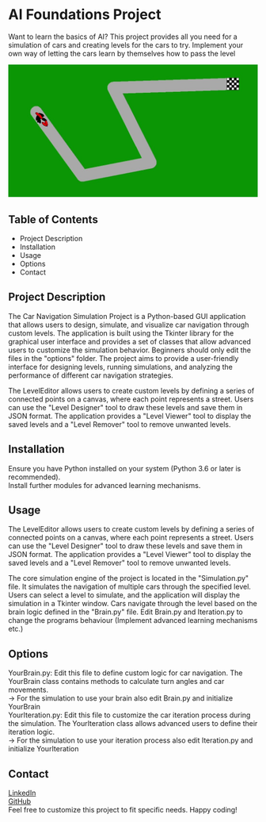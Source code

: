 # AI Foundations Project

Want to learn the basics of AI? This project provides all you need for a simulation of cars and creating levels for the cars to try. 
Implement your own way of letting the cars learn by themselves how to pass the level

![Screenshot](./res/Screenshot.jpg)

## Table of Contents

- Project Description
- Installation
- Usage
- Options
- Contact

## Project Description

The Car Navigation Simulation Project is a Python-based GUI application that allows users to design, simulate, and visualize car navigation through custom levels. The application is built using the Tkinter library for the graphical user interface and provides a set of classes that allow advanced users to customize the simulation behavior. Beginners should only edit the files in the "options" folder. The project aims to provide a user-friendly interface for designing levels, running simulations, and analyzing the performance of different car navigation strategies.

The LevelEditor allows users to create custom levels by defining a series of connected points on a canvas, where each point represents a street. Users can use the "Level Designer" tool to draw these levels and save them in JSON format. The application provides a "Level Viewer" tool to display the saved levels and a "Level Remover" tool to remove unwanted levels.

## Installation

Ensure you have Python installed on your system (Python 3.6 or later is recommended).  
Install further modules for advanced learning mechanisms.

## Usage

The LevelEditor allows users to create custom levels by defining a series of connected points on a canvas, where each point represents a street. Users can use the "Level Designer" tool to draw these levels and save them in JSON format. The application provides a "Level Viewer" tool to display the saved levels and a "Level Remover" tool to remove unwanted levels.

The core simulation engine of the project is located in the "Simulation.py" file. It simulates the navigation of multiple cars through the specified level. Users can select a level to simulate, and the application will display the simulation in a Tkinter window. Cars navigate through the level based on the brain logic defined in the "Brain.py" file. Edit Brain.py and Iteration.py to change the programs behaviour (Implement advanced learning mechanisms etc.)

## Options

YourBrain.py: Edit this file to define custom logic for car navigation. The YourBrain class contains methods to calculate turn angles and car movements.  
 -> For the simulation to use your brain also edit Brain.py and initialize YourBrain  
YourIteration.py: Edit this file to customize the car iteration process during the simulation. The YourIteration class allows advanced users to define their iteration logic.  
 -> For the simulation to use your iteration process also edit Iteration.py and initialize YourIteration  

## Contact
[LinkedIn](https://www.linkedin.com/in/joris-plettscher/)  
[GitHub](https://github.com/Joris-Plettscher)  
Feel free to customize this project to fit specific needs. Happy coding!
